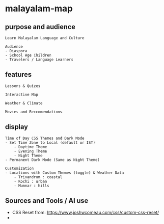 # malayalam-map

## purpose and audience 

    Learn Malayalam Language and Culture 

    Audience 
    - Diaspora 
    - School Age Children
    - Travelers / Language Learners


## features

    Lessons & Quizes

    Interactive Map 

    Weather & Climate 
    
    Movies and Reccomendations

## display

    Time of Day CSS Themes and Dark Mode
    - Set Time Zone to Local (default or IST)
        - Daytime Theme
        - Evening Theme
        - Night Theme 
    - Permanent Dark Mode (Same as Night Theme)

    Customization 
    - Locations with Custom Themes (toggle) & Weather Data
        - Trivandrum : coastal
        - Kochi : urban
        - Munnar : hills 


## Sources and Tools / AI use
- CSS Reset from: https://www.joshwcomeau.com/css/custom-css-reset/ 
- 
